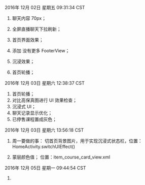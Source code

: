 
2016年 12月 02日 星期五 09:31:34 CST

1. 聊天内容 70px；
2. 全屏直播聊天下拉刷新；
3. 首页界面效果；
4. 添加 没有更多 FooterView；


5. 沉浸效果；
6. 首页轮播；

2016年 12月 03日 星期六 12:38:37 CST

1. 首页轮播；
2. 对比高保真图进行 UI 效果检查；
3. 沉浸式 UI；
4. 聊天记录显示优化；
5. 已停售课程置成灰色；

2016年 12月 03日 星期六 13:56:18 CST

1. 周一要做的事：
  切首页背景图片，用于实现沉浸式状态栏，位置：HomeActivity.switchUIEffect()
  
2. 蒙层颜色值；
  位置：item_course_card_view.xml

2016年 12月 05日 星期一 09:44:54 CST

1. 

  






